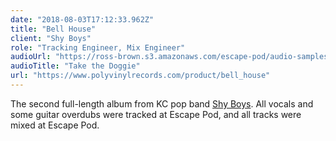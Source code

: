 ```yaml
---
date: "2018-08-03T17:12:33.962Z"
title: "Bell House"
client: "Shy Boys"
role: "Tracking Engineer, Mix Engineer"
audioUrl: "https://ross-brown.s3.amazonaws.com/escape-pod/audio-samples/02-Take%20The%20Doggie-Digital%20Final%2024%20bit.mp3"
audioTitle: "Take the Doggie"
url: "https://www.polyvinylrecords.com/product/bell_house"
---
```


The second full-length album from KC pop band [Shy Boys](http://www.shyboys.website). All vocals and some guitar overdubs were tracked at Escape Pod, and all tracks were mixed at Escape Pod.
